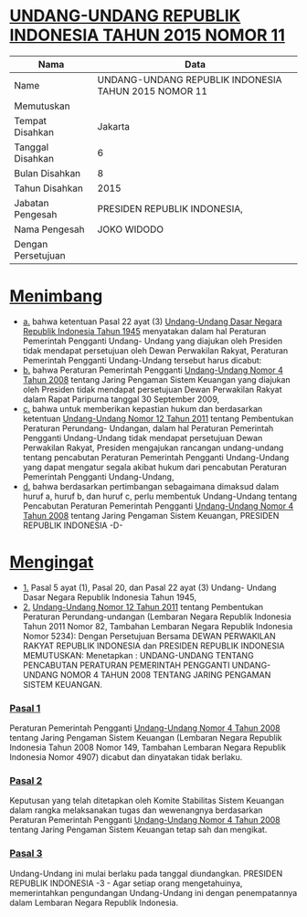 # [UNDANG-UNDANG REPUBLIK INDONESIA TAHUN 2015 NOMOR 11](http://example.org/legal/document/uu/2015/11)

| Nama | Data |
| ------ | ----- |
|Name|UNDANG-UNDANG REPUBLIK INDONESIA TAHUN 2015 NOMOR 11|
|Memutuskan||
|Tempat Disahkan|Jakarta|
|Tanggal Disahkan|6|
|Bulan Disahkan|8|
|Tahun Disahkan|2015|
|Jabatan Pengesah|PRESIDEN REPUBLIK INDONESIA,|
|Nama Pengesah|JOKO WIDODO|
|Dengan Persetujuan||
# [Menimbang](http://example.org/legal/document/uu/2015/11/menimbang)

* [a.](http://example.org/legal/document/uu/2015/11/menimbang/point/a) bahwa ketentuan Pasal 22 ayat (3) [Undang-Undang Dasar Negara Republik Indonesia Tahun 1945](http://example.org/legal/document/uu) menyatakan dalam hal Peraturan Pemerintah Pengganti Undang- Undang yang diajukan oleh Presiden tidak mendapat persetujuan oleh Dewan Perwakilan Rakyat, Peraturan Pemerintah Pengganti Undang-Undang tersebut harus dicabut:
* [b.](http://example.org/legal/document/uu/2015/11/menimbang/point/b) bahwa Peraturan Pemerintah Pengganti [Undang-Undang Nomor 4 Tahun 2008](http://example.org/legal/document/uu/2008/4) tentang Jaring Pengaman Sistem Keuangan yang diajukan oleh Presiden tidak mendapat persetujuan Dewan Perwakilan Rakyat dalam Rapat Paripurna tanggal 30 September 2009,
* [c.](http://example.org/legal/document/uu/2015/11/menimbang/point/c) bahwa untuk memberikan kepastian hukum dan berdasarkan ketentuan [Undang-Undang Nomor 12 Tahun 2011](http://example.org/legal/document/uu/2011/12) tentang Pembentukan Peraturan Perundang- Undangan, dalam hal Peraturan Pemerintah Pengganti Undang-Undang tidak mendapat persetujuan Dewan Perwakilan Rakyat, Presiden mengajukan rancangan undang-undang tentang pencabutan Peraturan Pemerintah Pengganti Undang-Undang yang dapat mengatur segala akibat hukum dari pencabutan Peraturan Pemerintah Pengganti Undang-Undang,
* [d.](http://example.org/legal/document/uu/2015/11/menimbang/point/d) bahwa berdasarkan pertimbangan sebagaimana dimaksud dalam huruf a, huruf b, dan huruf c, perlu membentuk Undang-Undang tentang Pencabutan Peraturan Pemerintah Pengganti [Undang-Undang Nomor 4 Tahun 2008](http://example.org/legal/document/uu/2008/4) tentang Jaring Pengaman Sistem Keuangan, PRESIDEN REPUBLIK INDONESIA -D-
# [Mengingat](http://example.org/legal/document/uu/2015/11/mengingat)

* [1.](http://example.org/legal/document/uu/2015/11/mengingat/point/0001) Pasal 5 ayat (1), Pasal 20, dan Pasal 22 ayat (3) Undang- Undang Dasar Negara Republik Indonesia Tahun 1945,
* [2.](http://example.org/legal/document/uu/2015/11/mengingat/point/0002) [Undang-Undang Nomor 12 Tahun 2011](http://example.org/legal/document/uu/2011/12) tentang Pembentukan Peraturan Perundang-undangan (Lembaran Negara Republik Indonesia Tahun 2011 Nomor 82, Tambahan Lembaran Negara Republik Indonesia Nomor 5234): Dengan Persetujuan Bersama DEWAN PERWAKILAN RAKYAT REPUBLIK INDONESIA dan PRESIDEN REPUBLIK INDONESIA MEMUTUSKAN: Menetapkan : UNDANG-UNDANG TENTANG PENCABUTAN PERATURAN PEMERINTAH PENGGANTI UNDANG-UNDANG NOMOR 4 TAHUN 2008 TENTANG JARING PENGAMAN SISTEM KEUANGAN.

### [Pasal 1](http://example.org/legal/document/uu/2015/11/pasal/0001)
Peraturan Pemerintah Pengganti [Undang-Undang Nomor 4 Tahun 2008](http://example.org/legal/document/uu/2008/4) tentang Jaring Pengaman Sistem Keuangan (Lembaran Negara Republik Indonesia Tahun 2008 Nomor 149, Tambahan Lembaran Negara Republik Indonesia Nomor 4907) dicabut dan dinyatakan tidak berlaku.


### [Pasal 2](http://example.org/legal/document/uu/2015/11/pasal/0002)
Keputusan yang telah ditetapkan oleh Komite Stabilitas Sistem Keuangan dalam rangka melaksanakan tugas dan wewenangnya berdasarkan Peraturan Pemerintah Pengganti [Undang-Undang Nomor 4 Tahun 2008](http://example.org/legal/document/uu/2008/4) tentang Jaring Pengaman Sistem Keuangan tetap sah dan mengikat.


### [Pasal 3](http://example.org/legal/document/uu/2015/11/pasal/0003)
Undang-Undang ini mulai berlaku pada tanggal diundangkan. PRESIDEN REPUBLIK INDONESIA -3 - Agar setiap orang mengetahuinya, memerintahkan pengundangan Undang-Undang ini dengan penempatannya dalam Lembaran Negara Republik Indonesia.
